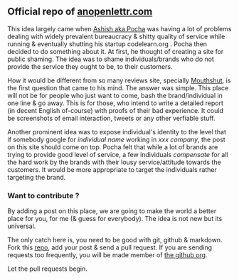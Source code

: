 
## Official repo of [anopenlettr.com](http://anopenlettr.com)

This idea largely came when [Ashish aka Pocha](http://twitter.com/pocha) was having a lot of problems dealing with widely prevalent bureaucracy & shitty quality of service while running & eventually shutting his startup codelearn.org . Pocha then decided to do something about it. At first, he thought of creating a site for public shaming. The idea was to shame individuals/brands who do not provide the service they ought to be, to their customers. 

How it would be different from so many reviews site, specially [Mouthshut](mouthshut.com), is the first question that came to his mind. The answer was simple. This place will not be for people who just want to come, bash the brand/individual in one line & go away. This is for those, who intend to write a detailed report (in decent English of-course) with proofs of their bad experience. It could be screenshots of email interaction, tweets or any other verfiable stuff. 

Another prominent idea was to expose individual's identity to the level that if somebody google for *individual name* working in *xxx company*, the post on this site should come on top. Pocha felt that while a lot of brands are trying to provide good level of service, a few individuals *compensate* for all the hard work by the brands  with their lousy service/attitude towards the customers. It would be more appropriate to target the individuals rather targeting the brand. 

### Want to contribute ?

By adding a post on this place, we are going to make the world a better place for you, for me (& guess for everybody). The idea is not new but its universal. 

The only catch here is, you need to be good with git, github & markdown. Fork this [repo](http://github.com/shaming-them/shaming-them.github.io), add your post & send a pull request. If you are sending requests too frequently, you will be made member of [the github org](http://github.com/shaming-them).

Let the pull requests begin.

<!--
This Jekyll theme was crafted with <3 by [John Otander](http://johnotander.com)
([@4lpine](https://twitter.com/4lpine)).

Checkout the [Github repository](https://github.com/johnotander/pixyll) to download it,
request a feature, report a bug, or contribute. It's free, and open source
([MIT](http://opensource.org/licenses/MIT)).

Thanks to the following:

* [BASSCSS](http://basscss.com)
* [Jekyll](http://jekyllrb.com)
* [Refills](http://refills.bourbon.io/)
* [Solarized](http://ethanschoonover.com/solarized)
-->
